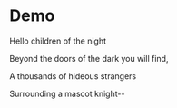 # Demo

Hello children of the night

Beyond the doors of the dark you will find,

A thousands of hideous strangers 

Surrounding a mascot knight--
